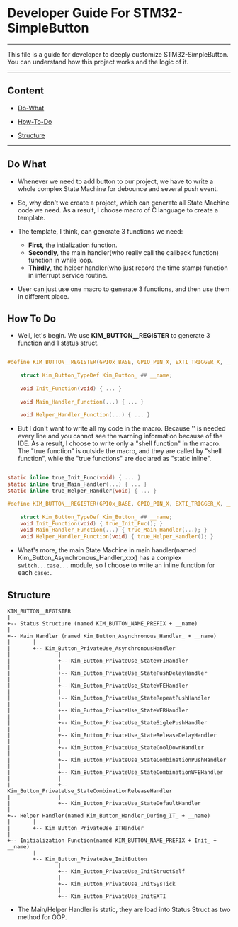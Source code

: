 # Developer Guide For STM32-SimpleButton

---

This file is a guide for developer to deeply customize STM32-SimpleButton. You can understand how this project works and the logic of it.

---

## Content

* [Do-What](#do-what)

* [How-To-Do](#how-to-do)

* [Structure](#structure)

---

## Do What

* Whenever we need to add button to our project, we have to write a whole complex State Machine for debounce and several push event. 

* So, why don't we create a project, which can generate all State Machine code we need.
  As a result, I choose macro of C language to create a template.

* The template, I think, can generate 3 functions we need: 
  
  * **First**, the intialization function. 
  * **Secondly**, the main handler(who really call the callback function) function in while loop. 
  * **Thirdly**, the helper handler(who just record the time stamp) function in interrupt service routine.

* User can just use one macro to generate 3 functions, and then use them in different place.

## How To Do

* Well, let's begin. We use **KIM_BUTTON__REGISTER** to generate 3 function and 1 status struct.

```c

#define KIM_BUTTON__REGISTER(GPIOx_BASE, GPIO_PIN_X, EXTI_TRIGGER_X, __name)    \
                                                                                \
    struct Kim_Button_TypeDef Kim_Button_ ## __name;                            \
                                                                                \
    void Init_Function(void) { ... }                                            \
                                                                                \
    void Main_Handler_Function(...) { ... }                                     \
                                                                                \
    void Helper_Handler_Function(...) { ... }                                   \


```

* But I don't want to write all my code in the macro. Because '\' is needed every line and you cannot see the warning information because of the IDE. As a result, I choose to write only a "shell function" in the macro. The "true function" is outside the macro, and they are called by "shell function", while the "true functions" are declared as "static inline".

```c

static inline true_Init_Func(void) { ... }
static inline true_Main_Handler(...) { ... }
static inline true_Helper_Handler(void) { ... }

#define KIM_BUTTON__REGISTER(GPIOx_BASE, GPIO_PIN_X, EXTI_TRIGGER_X, __name)    \
                                                                                \
    struct Kim_Button_TypeDef Kim_Button_ ## __name;                            \
    void Init_Function(void) { true_Init_Fuc(); }                               \
    void Main_Handler_Function(...) { true_Main_Handler(...); }                 \
    void Helper_Handler_Function(void) { true_Helper_Handler(); }               \

```

* What's more, the main State Machine in main handler(named Kim_Button_Asynchronous_Handler_xxx) has a complex `switch...case...` module, so I choose to write an inline function for each `case:`.

## Structure

```
KIM_BUTTON__REGISTER
|
+-- Status Structure (named KIM_BUTTON_NAME_PREFIX + __name)
|
+-- Main Handler (named Kim_Button_Asynchronous_Handler_ + __name)
|       |
|       +-- Kim_Button_PrivateUse_AsynchronousHandler
|               |
|               +-- Kim_Button_PrivateUse_StateWFIHandler
|               |
|               +-- Kim_Button_PrivateUse_StatePushDelayHandler
|               |
|               +-- Kim_Button_PrivateUse_StateWFEHandler
|               |
|               +-- Kim_Button_PrivateUse_StateRepeatPushHandler
|               |
|               +-- Kim_Button_PrivateUse_StateWFRHandler
|               |
|               +-- Kim_Button_PrivateUse_StateSiglePushHandler
|               |
|               +-- Kim_Button_PrivateUse_StateReleaseDelayHandler
|               |
|               +-- Kim_Button_PrivateUse_StateCoolDownHandler
|               |
|               +-- Kim_Button_PrivateUse_StateCombinationPushHandler
|               |
|               +-- Kim_Button_PrivateUse_StateCombinationWFEHandler
|               |
|               +-- Kim_Button_PrivateUse_StateCombinationReleaseHandler
|               |
|               +-- Kim_Button_PrivateUse_StateDefaultHandler
|
+-- Helper Handler(named Kim_Button_Handler_During_IT_ + __name)
|       |
|       +-- Kim_Button_PrivateUse_ITHandler
|
+-- Initialization Function(named KIM_BUTTON_NAME_PREFIX + Init_ + __name)
        |
        +-- Kim_Button_PrivateUse_InitButton
                |
                +-- Kim_Button_PrivateUse_InitStructSelf
                |
                +-- Kim_Button_PrivateUse_InitSysTick
                |
                +-- Kim_Button_PrivateUse_InitEXTI
```

* The Main/Helper Handler is static, they are load into Status Struct as two method for OOP.
  
  
